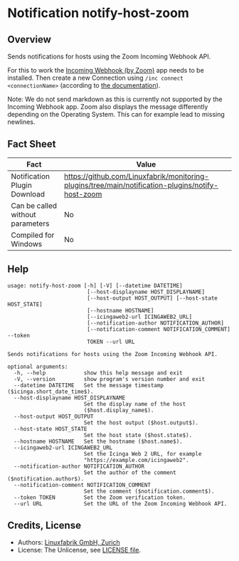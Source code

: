 # Notification notify-host-zoom

## Overview

Sends notifications for hosts using the Zoom Incoming Webhook API.

For this to work the [Incoming Webhook (by Zoom)](https://marketplace.zoom.us/apps/eH_dLuquRd-VYcOsNGy-hQ) app needs to be installed. Then create a new Connection using `/inc connect <connectionName>` (according to [the documentation](https://zoomappdocs.docs.stoplight.io/incoming-webhook-chatbot#configuring-the-incoming-webhook-chatbot)).

Note: We do not send markdown as this is currently not supported by the Incoming Webhook app. Zoom also displays the message differently depending on the Operating System. This can for example lead to missing newlines.


## Fact Sheet

| Fact | Value |
|----|----|
| Notification Plugin Download          | <https://github.com/Linuxfabrik/monitoring-plugins/tree/main/notification-plugins/notify-host-zoom> |
| Can be called without parameters      | No |
| Compiled for Windows                  | No |


## Help

```text
usage: notify-host-zoom [-h] [-V] [--datetime DATETIME]
                         [--host-displayname HOST_DISPLAYNAME]
                         [--host-output HOST_OUTPUT] [--host-state HOST_STATE]
                         [--hostname HOSTNAME]
                         [--icingaweb2-url ICINGAWEB2_URL]
                         [--notification-author NOTIFICATION_AUTHOR]
                         [--notification-comment NOTIFICATION_COMMENT] --token
                         TOKEN --url URL

Sends notifications for hosts using the Zoom Incoming Webhook API.

optional arguments:
  -h, --help            show this help message and exit
  -V, --version         show program's version number and exit
  --datetime DATETIME   Set the message timestamp ($icinga.short_date_time$).
  --host-displayname HOST_DISPLAYNAME
                        Set the display name of the host
                        ($host.display_name$).
  --host-output HOST_OUTPUT
                        Set the host output ($host.output$).
  --host-state HOST_STATE
                        Set the host state ($host.state$).
  --hostname HOSTNAME   Set the hostname ($host.name$).
  --icingaweb2-url ICINGAWEB2_URL
                        Set the Icinga Web 2 URL, for example
                        "https://example.com/icingaweb2".
  --notification-author NOTIFICATION_AUTHOR
                        Set the author of the comment ($notification.author$).
  --notification-comment NOTIFICATION_COMMENT
                        Set the comment ($notification.comment$).
  --token TOKEN         Set the Zoom verification token.
  --url URL             Set the URL of the Zoom Incoming Webhook API.
```


## Credits, License

* Authors: [Linuxfabrik GmbH, Zurich](https://www.linuxfabrik.ch)
* License: The Unlicense, see [LICENSE file](https://unlicense.org/).
